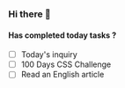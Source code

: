 ### Hi there 👋

#### Has completed today tasks ?

- [ ] Today's inquiry
- [ ] 100 Days CSS Challenge
- [ ] Read an English article
